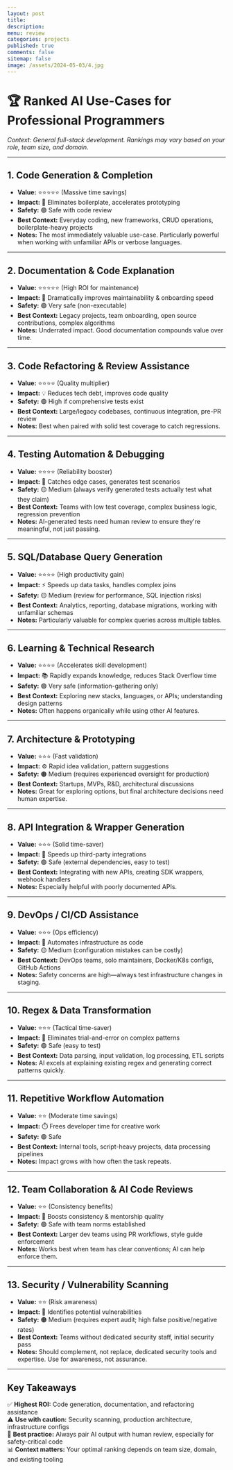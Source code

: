 ```yaml
---
layout: post
title: 
description: 
menu: review
categories: projects 
published: true 
comments: false     
sitemap: false
image: /assets/2024-05-03/4.jpg
---
```


<!-- [![alt text](/assets/2025-09-30/1.jpg "Sample page")](/assets/2025-09-30/1.jpg) -->


# 🏆 Ranked AI Use-Cases for Professional Programmers

*Context: General full-stack development. Rankings may vary based on your role, team size, and domain.*

---

## **1. Code Generation & Completion**
- **Value:** ⭐⭐⭐⭐⭐ (Massive time savings)
- **Impact:** 🚀 Eliminates boilerplate, accelerates prototyping
- **Safety:** 🟢 Safe with code review
- **Best Context:** Everyday coding, new frameworks, CRUD operations, boilerplate-heavy projects
- **Notes:** The most immediately valuable use-case. Particularly powerful when working with unfamiliar APIs or verbose languages.

---

## **2. Documentation & Code Explanation**
- **Value:** ⭐⭐⭐⭐⭐ (High ROI for maintenance)
- **Impact:** 🧠 Dramatically improves maintainability & onboarding speed
- **Safety:** 🟢 Very safe (non-executable)
- **Best Context:** Legacy projects, team onboarding, open source contributions, complex algorithms
- **Notes:** Underrated impact. Good documentation compounds value over time.

---

## **3. Code Refactoring & Review Assistance**
- **Value:** ⭐⭐⭐⭐ (Quality multiplier)
- **Impact:** 💡 Reduces tech debt, improves code quality
- **Safety:** 🟢 High if comprehensive tests exist
- **Best Context:** Large/legacy codebases, continuous integration, pre-PR review
- **Notes:** Best when paired with solid test coverage to catch regressions.

---

## **4. Testing Automation & Debugging**
- **Value:** ⭐⭐⭐⭐ (Reliability booster)
- **Impact:** 🧩 Catches edge cases, generates test scenarios
- **Safety:** 🟡 Medium (always verify generated tests actually test what they claim)
- **Best Context:** Teams with low test coverage, complex business logic, regression prevention
- **Notes:** AI-generated tests need human review to ensure they're meaningful, not just passing.

---

## **5. SQL/Database Query Generation**
- **Value:** ⭐⭐⭐⭐ (High productivity gain)
- **Impact:** ⚡ Speeds up data tasks, handles complex joins
- **Safety:** 🟡 Medium (review for performance, SQL injection risks)
- **Best Context:** Analytics, reporting, database migrations, working with unfamiliar schemas
- **Notes:** Particularly valuable for complex queries across multiple tables.

---

## **6. Learning & Technical Research**
- **Value:** ⭐⭐⭐⭐ (Accelerates skill development)
- **Impact:** 📚 Rapidly expands knowledge, reduces Stack Overflow time
- **Safety:** 🟢 Very safe (information-gathering only)
- **Best Context:** Exploring new stacks, languages, or APIs; understanding design patterns
- **Notes:** Often happens organically while using other AI features.

---

## **7. Architecture & Prototyping**
- **Value:** ⭐⭐⭐ (Fast validation)
- **Impact:** ⚙️ Rapid idea validation, pattern suggestions
- **Safety:** 🟠 Medium (requires experienced oversight for production)
- **Best Context:** Startups, MVPs, R&D, architectural discussions
- **Notes:** Great for exploring options, but final architecture decisions need human expertise.

---

## **8. API Integration & Wrapper Generation**
- **Value:** ⭐⭐⭐ (Solid time-saver)
- **Impact:** 🔌 Speeds up third-party integrations
- **Safety:** 🟢 Safe (external dependencies, easy to test)
- **Best Context:** Integrating with new APIs, creating SDK wrappers, webhook handlers
- **Notes:** Especially helpful with poorly documented APIs.

---

## **9. DevOps / CI/CD Assistance**
- **Value:** ⭐⭐⭐ (Ops efficiency)
- **Impact:** 🔁 Automates infrastructure as code
- **Safety:** 🟡 Medium (configuration mistakes can be costly)
- **Best Context:** DevOps teams, solo maintainers, Docker/K8s configs, GitHub Actions
- **Notes:** Safety concerns are high—always test infrastructure changes in staging.

---

## **10. Regex & Data Transformation**
- **Value:** ⭐⭐⭐ (Tactical time-saver)
- **Impact:** 🎯 Eliminates trial-and-error on complex patterns
- **Safety:** 🟢 Safe (easy to test)
- **Best Context:** Data parsing, input validation, log processing, ETL scripts
- **Notes:** AI excels at explaining existing regex and generating correct patterns quickly.

---

## **11. Repetitive Workflow Automation**
- **Value:** ⭐⭐ (Moderate time savings)
- **Impact:** ⏱️ Frees developer time for creative work
- **Safety:** 🟢 Safe
- **Best Context:** Internal tools, script-heavy projects, data processing pipelines
- **Notes:** Impact grows with how often the task repeats.

---

## **12. Team Collaboration & AI Code Reviews**
- **Value:** ⭐⭐ (Consistency benefits)
- **Impact:** 🤝 Boosts consistency & mentorship quality
- **Safety:** 🟢 Safe with team norms established
- **Best Context:** Larger dev teams using PR workflows, style guide enforcement
- **Notes:** Works best when team has clear conventions; AI can help enforce them.

---

## **13. Security / Vulnerability Scanning**
- **Value:** ⭐⭐ (Risk awareness)
- **Impact:** 🧯 Identifies potential vulnerabilities
- **Safety:** 🟠 Medium (requires expert audit; high false positive/negative rates)
- **Best Context:** Teams without dedicated security staff, initial security pass
- **Notes:** Should complement, not replace, dedicated security tools and expertise. Use for awareness, not assurance.

---

## **Key Takeaways**

✅ **Highest ROI:** Code generation, documentation, and refactoring assistance  
⚠️ **Use with caution:** Security scanning, production architecture, infrastructure configs  
🎯 **Best practice:** Always pair AI output with human review, especially for safety-critical code  
📊 **Context matters:** Your optimal ranking depends on team size, domain, and existing tooling
```






